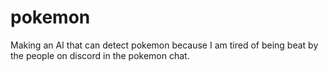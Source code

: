# pokemon
Making an AI that can detect pokemon because I am tired of being beat by the people on discord in the pokemon chat. 

